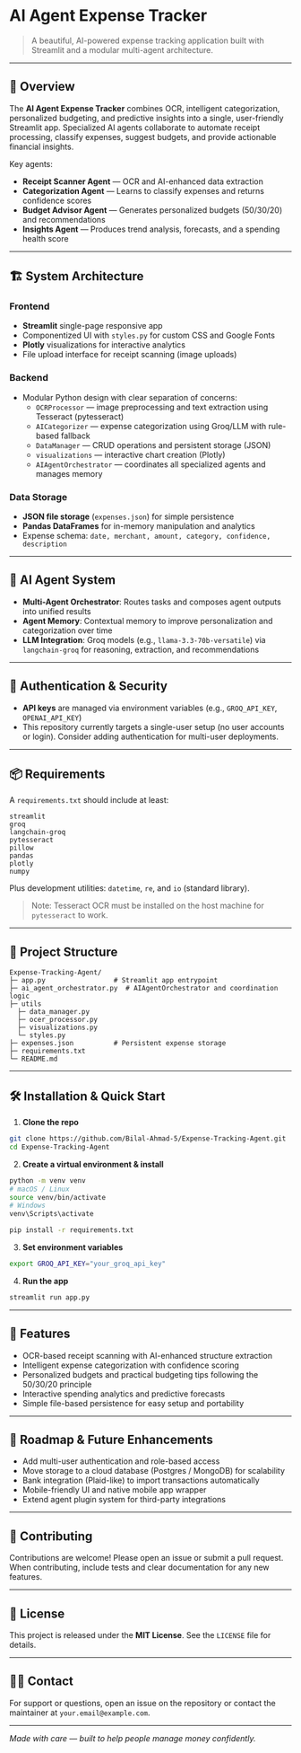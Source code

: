 # AI Agent Expense Tracker

> A beautiful, AI-powered expense tracking application built with Streamlit and a modular multi-agent architecture.

---

## 🚀 Overview

The **AI Agent Expense Tracker** combines OCR, intelligent categorization, personalized budgeting, and predictive insights into a single, user-friendly Streamlit app. Specialized AI agents collaborate to automate receipt processing, classify expenses, suggest budgets, and provide actionable financial insights.

Key agents:

- **Receipt Scanner Agent** — OCR and AI-enhanced data extraction
- **Categorization Agent** — Learns to classify expenses and returns confidence scores
- **Budget Advisor Agent** — Generates personalized budgets (50/30/20) and recommendations
- **Insights Agent** — Produces trend analysis, forecasts, and a spending health score

---

## 🏗 System Architecture

### Frontend

- **Streamlit** single-page responsive app
- Componentized UI with `styles.py` for custom CSS and Google Fonts
- **Plotly** visualizations for interactive analytics
- File upload interface for receipt scanning (image uploads)

### Backend

- Modular Python design with clear separation of concerns:
  - `OCRProcessor` — image preprocessing and text extraction using Tesseract (pytesseract)
  - `AICategorizer` — expense categorization using Groq/LLM with rule-based fallback
  - `DataManager` — CRUD operations and persistent storage (JSON)
  - `visualizations` — interactive chart creation (Plotly)
  - `AIAgentOrchestrator` — coordinates all specialized agents and manages memory

### Data Storage

- **JSON file storage** (`expenses.json`) for simple persistence
- **Pandas DataFrames** for in-memory manipulation and analytics
- Expense schema: `date, merchant, amount, category, confidence, description`

---

## 🧠 AI Agent System

- **Multi-Agent Orchestrator**: Routes tasks and composes agent outputs into unified results
- **Agent Memory**: Contextual memory to improve personalization and categorization over time
- **LLM Integration**: Groq models (e.g., `llama-3.3-70b-versatile`) via `langchain-groq` for reasoning, extraction, and recommendations

---

## 🔐 Authentication & Security

- **API keys** are managed via environment variables (e.g., `GROQ_API_KEY`, `OPENAI_API_KEY`)
- This repository currently targets a single-user setup (no user accounts or login). Consider adding authentication for multi-user deployments.

---

## 📦 Requirements

A `requirements.txt` should include at least:

```
streamlit
groq
langchain-groq
pytesseract
pillow
pandas
plotly
numpy
```

Plus development utilities: `datetime`, `re`, and `io` (standard library).

> Note: Tesseract OCR must be installed on the host machine for `pytesseract` to work.

---

## 📁 Project Structure

```
Expense-Tracking-Agent/
├─ app.py                 # Streamlit app entrypoint
├─ ai_agent_orchestrator.py  # AIAgentOrchestrator and coordination logic
├─ utils 
  ├─ data_manager.py
  ├─ ocer_processor.py
  ├─ visualizations.py
  └─ styles.py
├─ expenses.json          # Persistent expense storage
├─ requirements.txt
└─ README.md
```

---

## 🛠 Installation & Quick Start

1. **Clone the repo**

```bash
git clone https://github.com/Bilal-Ahmad-5/Expense-Tracking-Agent.git
cd Expense-Tracking-Agent
```

2. **Create a virtual environment & install**

```bash
python -m venv venv
# macOS / Linux
source venv/bin/activate
# Windows
venv\Scripts\activate

pip install -r requirements.txt
```

3. **Set environment variables**

```bash
export GROQ_API_KEY="your_groq_api_key"
```

4. **Run the app**

```bash
streamlit run app.py
```

---

## 🎯 Features

- OCR-based receipt scanning with AI-enhanced structure extraction
- Intelligent expense categorization with confidence scoring
- Personalized budgets and practical budgeting tips following the 50/30/20 principle
- Interactive spending analytics and predictive forecasts
- Simple file-based persistence for easy setup and portability

---

## 🔮 Roadmap & Future Enhancements

- Add multi-user authentication and role-based access
- Move storage to a cloud database (Postgres / MongoDB) for scalability
- Bank integration (Plaid-like) to import transactions automatically
- Mobile-friendly UI and native mobile app wrapper
- Extend agent plugin system for third-party integrations

---

## 🤝 Contributing

Contributions are welcome! Please open an issue or submit a pull request. When contributing, include tests and clear documentation for any new features.

---

## 📜 License

This project is released under the **MIT License**. See the `LICENSE` file for details.

---

## 🙋‍♀️ Contact

For support or questions, open an issue on the repository or contact the maintainer at `your.email@example.com`.

---

*Made with care — built to help people manage money confidently.*

